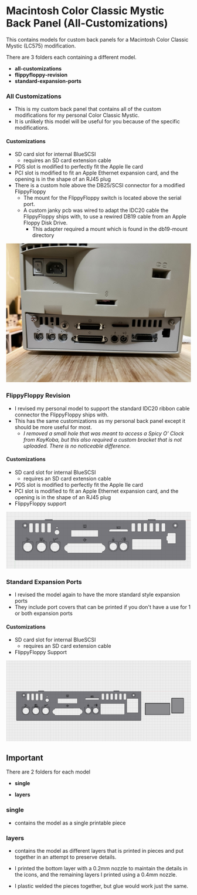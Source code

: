 
# Macintosh Color Classic Mystic Back Panel (All-Customizations)

  

This contains models for custom back panels for a Macintosh Color Classic Mystic (LC575) modification.

There are 3 folders each containing a different model.

 - **all-customizations**
 - **flippyfloppy-revision**
 - **standard-expansion-ports**

### All Customizations

 - This is my custom back panel that contains all of the custom modifications for my personal Color Classic Mystic.
 - It is unlikely this model will be useful for you because of the specific modifications.

#### Customizations

 - SD card slot for internal BlueSCSI
	 - requires an SD card extension cable
 - PDS slot is modified to perfectly fit the Apple IIe card
 - PCI slot is modified to fit an Apple Ethernet expansion card, and the opening is in the shape of an RJ45 plug
 - There is a custom hole above the DB25/SCSI connector for a modified FlippyFloppy
	 - The mount for the FlippyFloppy switch is located above the serial port.
	 - A custom janky pcb was wired to adapt the IDC20 cable the FlippyFloppy ships with, to use a rewired DB19 cable from an Apple Floppy Disk Drive.
		 - This adapter required a mount which is found in the db19-mount directory

![My Personal Custom Back Panel](https://raw.githubusercontent.com/mcbeav/model-color.classic.mystic.lc575.back.panel/refs/heads/main/photos/installed.jpg)


### FlippyFloppy Revision

- I revised my personal model to support the standard IDC20 ribbon cable connector the FlippyFloppy ships with.
- This has the same customizations as my personal back panel except it should be more useful for most.
	- *I removed a small hole that was meant to access a Spicy O' Clock from KayKoba, but this also required a custom bracket that is not uploaded. There is no noticeable difference.*

#### Customizations

 - SD card slot for internal BlueSCSI
	 - requires an SD card extension cable
 - PDS slot is modified to perfectly fit the Apple IIe card
 - PCI slot is modified to fit an Apple Ethernet expansion card, and the opening is in the shape of an RJ45 plug
 - FlippyFloppy support

![Support For Standard FlippyFloppy](https://raw.githubusercontent.com/mcbeav/model-color.classic.mystic.lc575.back.panel/refs/heads/main/customizations/flippyfloppy-revision/single/photos/bottom.PNG)


### Standard Expansion Ports

- I revised the model again to have the more standard style expansion ports
- They include port covers that can be printed if you don't have a use for 1 or both expansion ports

#### Customizations

 - SD card slot for internal BlueSCSI
	 - requires an SD card extension cable
 - FlippyFloppy Support

![Standard Style Expansion Ports](https://raw.githubusercontent.com/mcbeav/model-color.classic.mystic.lc575.back.panel/refs/heads/main/customizations/standard-expansion-ports/single/photos/model.PNG)



## Important

There are 2 folders for each model

-  **single**

-  **layers**

  

### single

  

- contains the model as a single printable piece

  
  

### layers

  

- contains the model as different layers that is printed in pieces and put together in an attempt to preserve details.

- I printed the bottom layer with a 0.2mm nozzle to maintain the details in the icons, and the remaining layers I printed using a 0.4mm nozzle.

- I plastic welded the pieces together, but glue would work just the same.